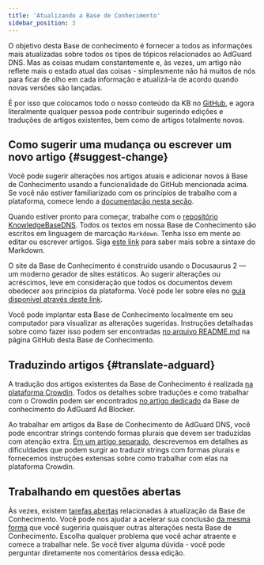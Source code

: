 ```yaml
---
title: 'Atualizando a Base de Conhecimento'
sidebar_position: 3
---
```


O objetivo desta Base de conhecimento é fornecer a todos as informações mais atualizadas sobre todos os tipos de tópicos relacionados ao AdGuard DNS. Mas as coisas mudam constantemente e, às vezes, um artigo não reflete mais o estado atual das coisas - simplesmente não há muitos de nós para ficar de olho em cada informação e atualizá-la de acordo quando novas versões são lançadas.

É por isso que colocamos todo o nosso conteúdo da KB no [GitHub](https://github.com/AdguardTeam/KnowledgeBaseDNS), e agora literalmente qualquer pessoa pode contribuir sugerindo edições e traduções de artigos existentes, bem como de artigos totalmente novos.

## Como sugerir uma mudança ou escrever um novo artigo {#suggest-change}

Você pode sugerir alterações nos artigos atuais e adicionar novos à Base de Conhecimento usando a funcionalidade do GitHub mencionada acima. Se você não estiver familiarizado com os princípios de trabalho com a plataforma, comece lendo a [documentação nesta seção](https://docs.github.com/en).

Quando estiver pronto para começar, trabalhe com o [repositório KnowledgeBaseDNS](https://github.com/AdguardTeam/KnowledgeBaseDNS). Todos os textos em nossa Base de Conhecimento são escritos em linguagem de marcação `Markdown`. Tenha isso em mente ao editar ou escrever artigos. Siga [este link](https://docs.github.com/en/get-started/writing-on-github/getting-started-with-writing-and-formatting-on-github/basic-writing-and-formatting-syntax) para saber mais sobre a sintaxe do Markdown.

O site da Base de Conhecimento é construído usando o Docusaurus 2 — um moderno gerador de sites estáticos. Ao sugerir alterações ou acréscimos, leve em consideração que todos os documentos devem obedecer aos princípios da plataforma. Você pode ler sobre eles no [guia disponível através deste link](https://docusaurus.io/docs/category/guides).

Você pode implantar esta Base de Conhecimento localmente em seu computador para visualizar as alterações sugeridas. Instruções detalhadas sobre como fazer isso podem ser encontradas [no arquivo README.md](https://github.com/AdguardTeam/KnowledgeBaseDNS/blob/main/README.md) na página GitHub desta Base de Conhecimento.

## Traduzindo artigos {#translate-adguard}

A tradução dos artigos existentes da Base de Conhecimento é realizada [na plataforma Crowdin](https://crowdin.com/project/adguard-knowledge-bases). Todos os detalhes sobre traduções e como trabalhar com o Crowdin podem ser encontrados [no artigo dedicado](https://kb.adguard.com/en/general/adguard-translations) da Base de conhecimento do AdGuard Ad Blocker.

Ao trabalhar em artigos da Base de Conhecimento de AdGuard DNS, você pode encontrar strings contendo formas plurais que devem ser traduzidas com atenção extra. [Em um artigo separado](https://kb.adguard.com/en/miscellaneous/plurals), descrevemos em detalhes as dificuldades que podem surgir ao traduzir strings com formas plurais e fornecemos instruções extensas sobre como trabalhar com elas na plataforma Crowdin.

## Trabalhando em questões abertas

Às vezes, existem [tarefas abertas](https://github.com/AdguardTeam/KnowledgeBaseDNS/issues/) relacionadas à atualização da Base de Conhecimento. Você pode nos ajudar a acelerar sua conclusão [da mesma forma](#suggest-change) que você sugeriria quaisquer outras alterações nesta Base de Conhecimento. Escolha qualquer problema que você achar atraente e comece a trabalhar nele. Se você tiver alguma dúvida - você pode perguntar diretamente nos comentários dessa edição.
  